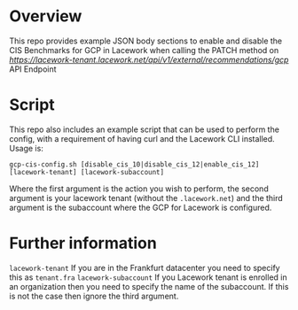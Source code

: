 # Overview

This repo provides example JSON body sections to enable and disable the CIS Benchmarks for GCP in Lacework when calling the PATCH method on *https://lacework-tenant.lacework.net/api/v1/external/recommendations/gcp* API Endpoint

# Script
This repo also includes an example script that can be used to perform the config, with a requirement of having curl and the Lacework CLI installed.  Usage is:

`gcp-cis-config.sh [disable_cis_10|disable_cis_12|enable_cis_12] [lacework-tenant] [lacework-subaccount]`

Where the first argument is the action you wish to perform, the second argument is your lacework tenant (without the `.lacework.net`) and the third argument is the subaccount where the GCP for Lacework is configured.

# Further information

`lacework-tenant` If you are in the Frankfurt datacenter you need to specify this as `tenant.fra`
`lacework-subaccount` If you Lacework tenant is enrolled in an organization then you need to specify the name of the subaccount. If this is not the case then ignore the third argument.
